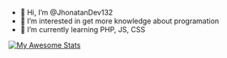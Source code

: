 - 👋 Hi, I’m @JhonatanDev132
- 👀 I’m interested in get more knowledge about programation
- 🌱 I’m currently learning PHP, JS, CSS

[![My Awesome Stats](https://awesome-github-stats.azurewebsites.net/user-stats/JhonatanDev132?cardType=octocat&preferLogin=false&Background=000000&Text=DDDDDD&Title=1B53FFD4&Border=131DDD&Ring=DDDDDD)](https://git.io/awesome-stats-card)


